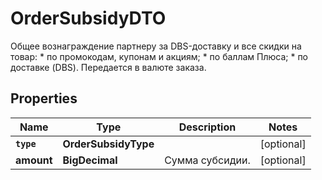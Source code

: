 

# OrderSubsidyDTO

Общее вознаграждение партнеру за DBS-доставку и все скидки на товар:  * по промокодам, купонам и акциям; * по баллам Плюса; * по доставке (DBS).  Передается в валюте заказа. 

## Properties

Name | Type | Description | Notes
------------ | ------------- | ------------- | -------------
**`type`** | **OrderSubsidyType** |  |  [optional]
**amount** | **BigDecimal** | Сумма субсидии. |  [optional]



